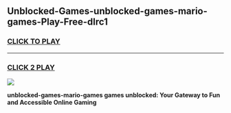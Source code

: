 
## Unblocked-Games-unblocked-games-mario-games-Play-Free-dlrc1
<h3>
<a href="https://premium76.site?title=unblocked-games-mario-games&ref=21A">CLICK TO PLAY</a></h3>
<hr>

<h3>
<a href="https://premium76.site?title=unblocked-games-mario-games&ref=21A">CLICK 2 PLAY</a>
  
</h3>

<a href="https://premium76.site?title=unblocked-games-mario-games&ref=21A"><img src="https://clearcache.store/games.png"></a>


**unblocked-games-mario-games games unblocked: Your Gateway to Fun and Accessible Online Gaming**
